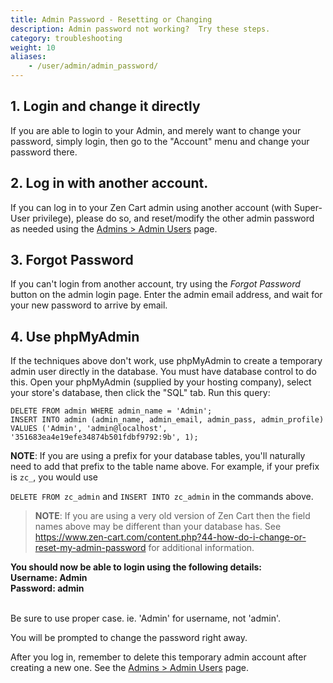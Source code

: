 ```yaml
---
title: Admin Password - Resetting or Changing
description: Admin password not working?  Try these steps. 
category: troubleshooting
weight: 10
aliases:
    - /user/admin/admin_password/
---
```


## 1. Login and change it directly
If you are able to login to your Admin, and merely want to change your password, simply login, then go to the "Account" menu and change your password there.

## 2. Log in with another account. 
If you can log in to your Zen Cart admin using another account (with Super-User privilege), please do so, and reset/modify the other admin password as needed using the [Admins > Admin Users](/user/admin_pages/admins/admin_users/) page.

## 3. Forgot Password 
If you can't login from another account, try using the *Forgot Password* button on the admin login page. 
Enter the admin email address, and wait for your new password to arrive by email. 

## 4. Use phpMyAdmin 
If the techniques above don't work, use phpMyAdmin to create a temporary admin user directly in the database. You must have database control to do this.
Open your phpMyAdmin (supplied by your hosting company), select your store's database, then click the "SQL" tab.  Run this query: 

```
DELETE FROM admin WHERE admin_name = 'Admin'; 
INSERT INTO admin (admin_name, admin_email, admin_pass, admin_profile) 
VALUES ('Admin', 'admin@localhost', '351683ea4e19efe34874b501fdbf9792:9b', 1);
```

**NOTE**: If you are using a prefix for your database tables, you'll naturally need to add that prefix to the table name above.  For example, if your prefix is `zc_`, you would use 

`DELETE FROM zc_admin` and `INSERT INTO zc_admin` in the commands above. 

> **NOTE**: If you are using a very old version of Zen Cart then the field names above may be different than your database has. See https://www.zen-cart.com/content.php?44-how-do-i-change-or-reset-my-admin-password for additional information.

<b>You should now be able to login using the following details:</b><br>
<b>Username: Admin</b><br>
<b>Password: admin </b><br><br />

Be sure to use proper case. ie. 'Admin' for username, not 'admin'.

You will be prompted to change the password right away.

After you log in, remember to delete this temporary admin account after creating a new one. See the [Admins > Admin Users](/user/admin_pages/admins/admin_users/) page.
